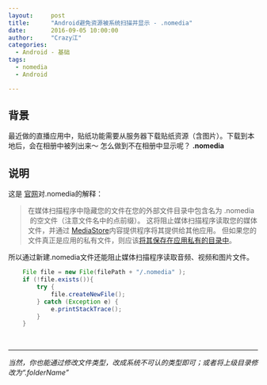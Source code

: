```yaml
---
layout:     post
title:      "Android避免资源被系统扫描并显示 - .nomedia"
date:       2016-09-05 10:00:00
author:     "Crazy江"
categories:
  - Android - 基础
tags:
  - nomedia
  - Android

---
```



## 背景
最近做的直播应用中，贴纸功能需要从服务器下载贴纸资源（含图片）。下载到本地后，会在相册中被列出来～  怎么做到不在相册中显示呢？ **.nomedia**

## 说明
这是 [官网](https://developer.android.com/guide/topics/data/data-storage.html?hl=zh-cn)对.nomedia的解释：
>在媒体扫描程序中隐藏您的文件在您的外部文件目录中包含名为 .nomedia
 的空文件（注意文件名中的点前缀）。 这将阻止媒体扫描程序读取您的媒体文件，并通过 [MediaStore](https://developer.android.com/reference/android/provider/MediaStore.html?hl=zh-cn)内容提供程序将其提供给其他应用。 但如果您的文件真正是应用的私有文件，则应该[将其保存在应用私有的目录中](https://developer.android.com/guide/topics/data/data-storage.html?hl=zh-cn#AccessingExtFiles)。

所以通过新建.nomedia文件还能阻止媒体扫描程序读取音频、视频和图片文件。

```Java
    File file = new File(filePath + "/.nomedia" );  
    if (!file.exists()){
        try {  
            file.createNewFile();  
        } catch (Exception e) {  
            e.printStackTrace();  
        }
    } 
```
<br>


***
*当然，你也能通过修改文件类型，改成系统不可认的类型即可；或者将上级目录修改为“.folderName”*